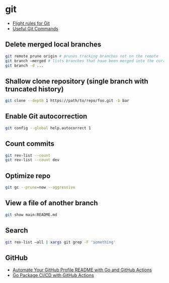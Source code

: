 # git

- [Flight rules for Git](https://github.com/k88hudson/git-flight-rules)
- [Useful Git Commands](https://dev.to/lydiahallie/cs-visualized-useful-git-commands-37p1)

## Delete merged local branches

```sh
git remote prune origin # prunes tracking branches not on the remote
git branch —merged # lists branches that have been merged into the current branch
git branch -d ...
```

## Shallow clone repository (single branch with truncated history)

```sh
git clone --depth 1 https://path/to/repo/foo.git -b bar
```

## Enable Git autocorrection

```sh
git config --global help.autocorrect 1
```

## Count commits

```sh
git rev-list --count
git rev-list --count dev
```

## Optimize repo

```sh
git gc --prune=now --aggressive
```

## View a file of another branch

```sh
git show main:README.md
```

## Search

```sh
git rev-list –all | xargs git grep -F 'something'
```

## GitHub

- [Automate Your GitHub Profile README with Go and GitHub Actions](https://dev.to/charly3pins/automate-your-github-profile-readme-with-go-and-github-actions-2lmo)
- [Go Package CI/CD with GitHub Actions](https://dev.to/jidicula/go-package-ci-cd-with-github-actions-350o)
